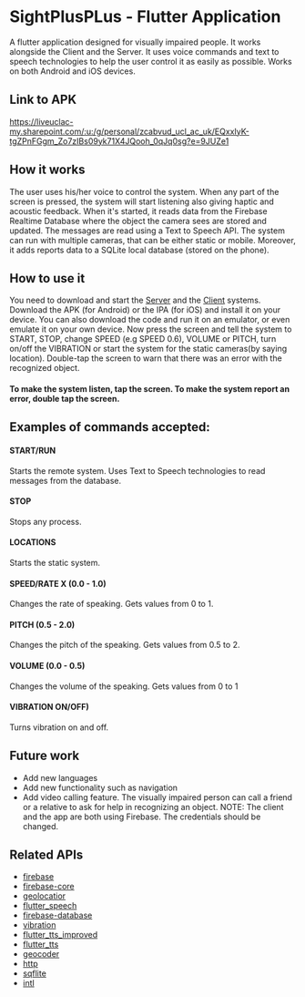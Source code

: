 # SightPlusPLus - Flutter Application

A flutter application designed for visually impaired people. It works alongside the Client and the Server. It uses voice commands and text to speech technologies to help the user control it as easily as possible. Works on both Android and iOS devices.

## Link to APK

https://liveuclac-my.sharepoint.com/:u:/g/personal/zcabvud_ucl_ac_uk/EQxxIyK-tgZPnFGgm_Zo7zIBs09yk71X4JQooh_0qJq0sg?e=9JUZe1

## How it works

The user uses his/her voice to control the system. When any part of the screen is pressed, the system will start listening also giving haptic and acoustic feedback. When it's started, it reads data from the Firebase Realtime Database where the object the camera sees are stored and updated. The messages are read using a Text to Speech API. The system can run with multiple cameras, that can be either static or mobile. Moreover, it adds reports data to a SQLite local database (stored on the phone).

## How to use it

You need to download and start the [Server](https://github.com/SightPlusPlus/SightPlusPlus-Server) and the [Client](https://github.com/SightPlusPlus/SightPlusPlus-Client) systems.
Download the APK (for Android) or the IPA (for iOS) and install it on your device. You can also download the code and run it on an emulator, or even emulate it on your own device. Now press the screen and tell the system to START, STOP, change SPEED (e.g SPEED 0.6), VOLUME or PITCH, turn on/off the VIBRATION or start the system for the static cameras(by saying location). Double-tap the screen to warn that there was an error with the recognized object.
#### To make the system listen, tap the screen. To make the system report an error, double tap the screen.
## Examples of commands accepted:
#### START/RUN
Starts the remote system. Uses Text to Speech technologies to read messages from the database.
#### STOP
Stops any process.
#### LOCATIONS
Starts the static system.
#### SPEED/RATE X (0.0 - 1.0)
Changes the rate of speaking. Gets values from 0 to 1.
#### PITCH (0.5 - 2.0)
Changes the pitch of the speaking. Gets values from  0.5 to 2.
#### VOLUME (0.0 - 0.5)
Changes the volume of the speaking. Gets values from 0 to 1
#### VIBRATION ON/OFF)
Turns vibration on and off.

## Future work

- Add new languages
- Add new functionality such as navigation
- Add video calling feature. The visually impaired person can call a friend or a relative to ask for help in recognizing an object.
NOTE: The client and the app are both using Firebase. The credentials should be changed.

## Related APIs

+ [firebase](https://pub.dev/packages/firebase)
+ [firebase-core](https://pub.dev/packages/firebase_core)
+ [geolocatior](https://pub.dev/packages/geolocator)
+ [flutter_speech](https://pub.dev/packages/flutter_speech)
+ [firebase-database](https://pub.dev/packages/firebase_database)
+ [vibration](https://pub.dev/packages/vibration)
+ [flutter_tts_improved](https://pub.dev/packages/flutter_tts_improved)
+ [flutter_tts](https://pub.dev/packages/flutter_tts)
+ [geocoder](https://pub.dev/packages/geocoder)
+ [http](https://pub.dev/packages/http)
+ [sqflite](https://pub.dev/packages/sqflite)
+ [intl](https://pub.dev/packages/intl)
